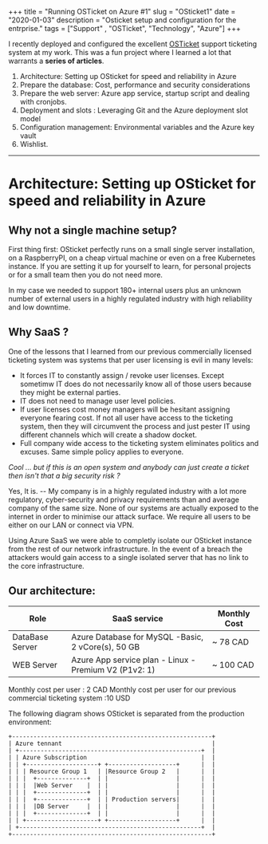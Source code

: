 +++
title = "Running OSTicket on Azure #1"
slug = "OSticket1"
date = "2020-01-03"
description = "Osticket setup and configuration for the entrprise."
tags = ["Support" , "OSTicket", "Technology", "Azure"]
+++

I recently deployed and configured the excellent [OSTicket](https://osticket.com/) support ticketing system at my work. This was a fun project where I learned a lot that warrants a **series of articles**.   

1.  Architecture: Setting up OSticket for speed and reliability in Azure  
2.  Prepare the database: Cost, performance and security considerations
3.  Prepare the web server: Azure app service, startup script and dealing with cronjobs.  
4.  Deployment and slots : Leveraging Git and the Azure deployment slot model
5.  Configuration management: Environmental variables and the Azure key vault 
6.  Wishlist.
- - -

# Architecture: Setting up OSticket for speed and reliability in Azure

## Why not a single machine setup?
First thing first: OSticket perfectly runs on a small single server installation, on a RaspberryPI, on a cheap virtual machine or even on a free Kubernetes instance. If you are setting it up for yourself to learn, for personal projects or for a small team then you do not need more.  

In my case we needed to support 180+ internal users plus an unknown number of external users in a highly regulated industry with high reliability and low downtime.  

## Why SaaS ?
One of the lessons that I learned from our previous commercially licensed ticketing system was systems that per user licensing is evil in many levels:
  - It forces IT to constantly assign / revoke user licenses. Except sometimw IT does do not necessarily know all of those users because they might be external parties.
  - IT does not need to manage user level policies.
  - If user licenses cost money managers will be hesitant assigning everyone fearing cost. If not all user have access to the ticketing system, then they will circumvent the process and just pester IT using different channels which will create a shadow docket.
  - Full company wide access to the ticketing system eliminates politics and excuses. Same simple policy applies to everyone.  


*Cool ...  but if this is an open system and anybody can just create a ticket then isn't that a big security risk ?*

Yes, It is.  --  My company is in a highly regulated industry with a lot more regulatory, cyber-security and privacy requirements than and average company of the same size.  None of our systems are actually exposed to the internet in order to minimise our attack surface. We require all users to be either on our LAN or connect via VPN.

Using Azure SaaS we were able to completly isolate our OSticket instance from the rest of our network infrastructure. In the event of a breach the attackers would gain access to a single isolated server that has no link to the core infrastructure.

## Our architecture:

|Role | SaaS service                                                   | Monthly Cost|
|-----|----------------------------------------------------------------|-------------|
|DataBase Server | Azure Database for MySQL -Basic, 2 vCore(s), 50 GB  | ~ 78 CAD    |
|WEB Server| Azure App service plan - Linux - Premium V2 (P1v2: 1)     |~ 100 CAD    |

Monthly cost per user : 2 CAD
Monthly cost per user for our previous commercial ticketing system :10 USD

The following diagram shows OSticket is separated from the production environment:
```goat
+--------------------------------------------------------+
| Azure tennant                                          | 
| +---------------------------------------------------+  |
| | Azure Subscription                                |  |        
| | +--------------------+ +-------------------+      |  |
| | | Resource Group 1   | |Resource Group 2   |      |  |
| | |  +--------------+  | |                   |      |  |
| | |  |Web Server    |  | |                   |      |  |
| | |  +--------------+  | |                   |      |  |
| | |  +--------------+  | | Production servers|      |  |
| | |  |DB Server     |  | |                   |      |  |
| | |  +--------------+  | |                   |      |  |
| | +--------------------+ +-------------------+      |  |
| +---------------------------------------------------+  |
+--------------------------------------------------------+

```

